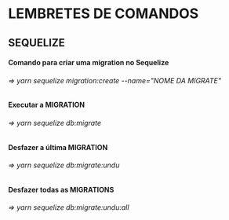 # LEMBRETES DE COMANDOS


## SEQUELIZE

#### Comando para criar uma migration no Sequelize
###### => yarn sequelize migration:create --name="NOME DA MIGRATE"


#### Executar a MIGRATION
###### => yarn sequelize db:migrate


#### Desfazer a última MIGRATION
###### => yarn sequelize db:migrate:undu


#### Desfazer todas as MIGRATIONS
###### => yarn sequelize db:migrate:undu:all
